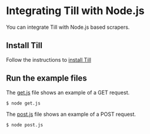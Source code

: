 # Integrating Till with Node.js

You can integrate Till with Node.js based scrapers.

## Install Till
Follow the instructions to [install Till](https://till.datahen.com/docs/installation)

## Run the example files

The [get.js](get.js) file shows an example of a GET request.
```bash
$ node get.js
```

The [post.js](post.js) file shows an example of a POST request.
```bash
$ node post.js
```